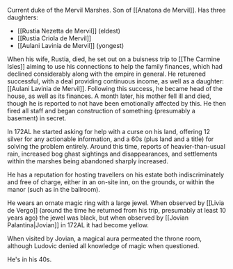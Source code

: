 Current duke of the Mervil Marshes. Son of [[Anatona de Mervil]]. Has three daughters:
- [[Rustia Nezetta de Mervil]] (eldest)
- [[Rustia Criola de Mervil]] 
- [[Aulani Lavinia de Mervil]] (yongest)

When his wife, Rustia, died, he set out on a buisness trip to [[The Carmine Isles]] aiming to use his connections to help the family finances, which had declined considerably along with the empire in general. He returened successful, with a deal providing continuous income, as well as a daughter: [[Aulani Lavinia de Mervil]]. Following this success, he became head of the house, as well as its finances. A month later, his mother fell ill and died, though he is reported to not have been emotionally affected by this. He then fired all staff and began construction of something (presumably a basement) in secret.

In 172AL he started asking for help with a curse on his land, offering 12 silver for any actionable information, and a 60s (plus land and a title) for solving the problem entirely. Around this time, reports of heavier-than-usual rain, increased bog ghast sightings and disappearances, and settlements within the marshes being abandoned sharply increased.

He has a reputation for hosting travellers on his estate both indiscriminately and free of charge, either in an on-site inn, on the grounds, or within the manor (such as in the ballroom).

He wears an ornate magic ring with a large jewel. When observed by [[Livia de Vergo]] (around the time he returned from his trip, presumably at least 10 years ago) the jewel was black, but when observed by [[Jovian Palantina|Jovian]] in 172AL it had become yellow.

When visited by Jovian, a magical aura permeated the throne room, although Ludovic denied all knowledge of magic when questioned.

He's in his 40s.
